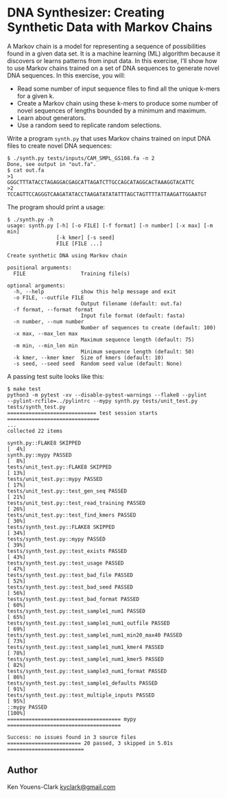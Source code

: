 # DNA Synthesizer: Creating Synthetic Data with Markov Chains

A Markov chain is a model for representing a sequence of possibilities found in a given data set. 
It is a machine learning (ML) algorithm because it discovers or learns
patterns from input data. 
In this exercise, I’ll show how to use Markov chains trained on a set of DNA sequences to generate novel DNA sequences.
In this exercise, you will:

* Read some number of input sequence files to find all the unique k-mers for a
given k.
* Create a Markov chain using these k-mers to produce some number of novel
sequences of lengths bounded by a minimum and maximum.
* Learn about generators.
* Use a random seed to replicate random selections.

Write a program `synth.py` that uses Markov chains trained on input DNA files to create novel DNA sequences:

```
$ ./synth.py tests/inputs/CAM_SMPL_GS108.fa -n 2
Done, see output in "out.fa".
$ cat out.fa
>1
GGGCTTTATACCTAGAGGACGAGCATTAGATCTTGCCAGCATAGGCACTAAAGGTACATTC
>2
TCCAGTTCCAGGGTCAAGATATACCTAAGATATATATTTAGCTAGTTTTATTAAGATTGGAATGT
```

The program should print a usage:

```
$ ./synth.py -h
usage: synth.py [-h] [-o FILE] [-f format] [-n number] [-x max] [-m min]
                [-k kmer] [-s seed]
                FILE [FILE ...]

Create synthetic DNA using Markov chain

positional arguments:
  FILE                  Training file(s)

optional arguments:
  -h, --help            show this help message and exit
  -o FILE, --outfile FILE
                        Output filename (default: out.fa)
  -f format, --format format
                        Input file format (default: fasta)
  -n number, --num number
                        Number of sequences to create (default: 100)
  -x max, --max_len max
                        Maximum sequence length (default: 75)
  -m min, --min_len min
                        Minimum sequence length (default: 50)
  -k kmer, --kmer kmer  Size of kmers (default: 10)
  -s seed, --seed seed  Random seed value (default: None)
```

A passing test suite looks like this:

```
$ make test
python3 -m pytest -xv --disable-pytest-warnings --flake8 --pylint 
--pylint-rcfile=../pylintrc --mypy synth.py tests/unit_test.py tests/synth_test.py
============================= test session starts ==============================
...
collected 22 items

synth.py::FLAKE8 SKIPPED                                                 [  4%]
synth.py::mypy PASSED                                                    [  8%]
tests/unit_test.py::FLAKE8 SKIPPED                                       [ 13%]
tests/unit_test.py::mypy PASSED                                          [ 17%]
tests/unit_test.py::test_gen_seq PASSED                                  [ 21%]
tests/unit_test.py::test_read_training PASSED                            [ 26%]
tests/unit_test.py::test_find_kmers PASSED                               [ 30%]
tests/synth_test.py::FLAKE8 SKIPPED                                      [ 34%]
tests/synth_test.py::mypy PASSED                                         [ 39%]
tests/synth_test.py::test_exists PASSED                                  [ 43%]
tests/synth_test.py::test_usage PASSED                                   [ 47%]
tests/synth_test.py::test_bad_file PASSED                                [ 52%]
tests/synth_test.py::test_bad_seed PASSED                                [ 56%]
tests/synth_test.py::test_bad_format PASSED                              [ 60%]
tests/synth_test.py::test_sample1_num1 PASSED                            [ 65%]
tests/synth_test.py::test_sample1_num1_outfile PASSED                    [ 69%]
tests/synth_test.py::test_sample1_num1_min20_max40 PASSED                [ 73%]
tests/synth_test.py::test_sample1_num1_kmer4 PASSED                      [ 78%]
tests/synth_test.py::test_sample1_num1_kmer5 PASSED                      [ 82%]
tests/synth_test.py::test_sample3_num1_format PASSED                     [ 86%]
tests/synth_test.py::test_sample1_defaults PASSED                        [ 91%]
tests/synth_test.py::test_multiple_inputs PASSED                         [ 95%]
::mypy PASSED                                                            [100%]
===================================== mypy =====================================

Success: no issues found in 3 source files
======================== 20 passed, 3 skipped in 5.01s =========================
```

## Author

Ken Youens-Clark <kyclark@gmail.com>
